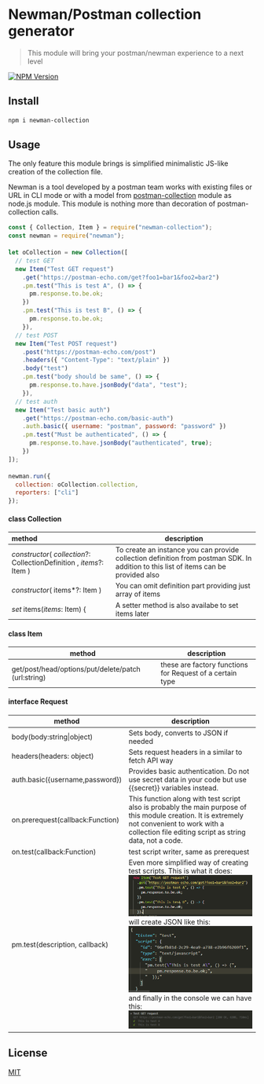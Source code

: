 # Newman/Postman collection generator

> This module will bring your postman/newman experience to a next level

[![NPM Version][npm-image]][npm-url]

## Install

```bash
npm i newman-collection
```

## Usage

The only feature this module brings is simplified minimalistic JS-like creation of the collection file.

Newman is a tool developed by a postman team works with existing files or URL in CLI mode or with a model from [postman-collection][postman-collection] module as node.js module. This module is nothing more than decoration of postman-collection calls.

```js
const { Collection, Item } = require("newman-collection");
const newman = require("newman");

let oCollection = new Collection([
  // test GET
  new Item("Test GET request")
    .get("https://postman-echo.com/get?foo1=bar1&foo2=bar2")
    .pm.test("This is test A", () => {
      pm.response.to.be.ok;
    })
    .pm.test("This is test B", () => {
      pm.response.to.be.ok;
    }),
  // test POST
  new Item("Test POST request")
    .post("https://postman-echo.com/post")
    .headers({ "Content-Type": "text/plain" })
    .body("test")
    .pm.test("body should be same", () => {
      pm.response.to.have.jsonBody("data", "test");
    }),
  // test auth
  new Item("Test basic auth")
    .get("https://postman-echo.com/basic-auth")
    .auth.basic({ username: "postman", password: "password" })
    .pm.test("Must be authenticated", () => {
      pm.response.to.have.jsonBody("authenticated", true);
    })
]);

newman.run({
  collection: oCollection.collection,
  reporters: ["cli"]
});
```

#### class Collection

| method                                                                | description                                                                                                                          |
| :-------------------------------------------------------------------- | ------------------------------------------------------------------------------------------------------------------------------------ |
| _constructor_( _collection_?: CollectionDefinition , _items_?: Item ) | To create an instance you can provide collection definition from postman SDK. In addition to this list of items can be provided also |
| _constructor_( items\*?: Item )                                       | You can omit definition part providing just array of items                                                                           |
| _set_ items(_items_: Item) {                                          | A setter method is also availabe to set items later                                                                                  |

#### class Item

| method                                              | description                                               |
| --------------------------------------------------- | --------------------------------------------------------- |
| get/post/head/options/put/delete/patch (url:string) | these are factory functions for Request of a certain type |

#### interface Request

| method                           | description                                                                                                                                                                                                                                                                                                                                                   |
| -------------------------------- | ------------------------------------------------------------------------------------------------------------------------------------------------------------------------------------------------------------------------------------------------------------------------------------------------------------------------------------------------------------- |
| body(body:string\|object)        | Sets body, converts to JSON if needed                                                                                                                                                                                                                                                                                                                         |
| headers(headers: object)         | Sets request headers in a similar to fetch API way                                                                                                                                                                                                                                                                                                            |
| auth.basic({username,password})  | Provides basic authentication. Do not use secret data in your code but use {{secret}} variables instead.                                                                                                                                                                                                                                                      |
| on.prerequest(callback:Function) | This function along with test script also is probably the main purpose of this module creation. It is extremely not convenient to work with a collection file editing script as string data, not a code.                                                                                                                                                      |
| on.test(callback:Function)       | test script writer, same as prerequest                                                                                                                                                                                                                                                                                                                        |
| pm.test(description, callback)   | Even more simplified way of creating test scripts. This is what it does: ![image-20200218170449413](docs/img/image-20200218170449413.png)<br />will create JSON like this:![image-20200218180458079](docs/img/image-20200218180458079.png) <br />and finally in the console we can have this:![image-20200218170733249](docs/img/image-20200218170733249.png) |

## License

[MIT](http://vjpr.mit-license.org)

[npm-image]: https://img.shields.io/npm/v/newman-collection.svg
[npm-url]: https://npmjs.org/package/newman-collection
[travis-image]: https://img.shields.io/travis/live-js/newman-collection/master.svg
[coveralls-image]: https://img.shields.io/coveralls/live-js/newman-collection/master.svg
[coveralls-url]: https://coveralls.io/r/live-js/newman-collection?branch=master
[postman-collection]: https://github.com/postmanlabs/postman-collection
